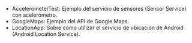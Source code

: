 - AccelerometerTest: Ejemplo del servicio de sensores (Sensor Service) con acelerómetro.
- GoogleMaps: Ejemplo del API de Google Maps.
- LocationApp: Sobre cómo utilizar el servicio de ubicación de Android (Android Location Service).
